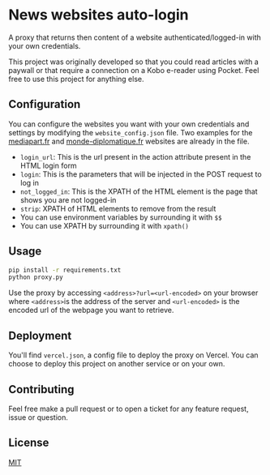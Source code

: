 # News websites auto-login

A proxy that returns then content of a website authenticated/logged-in with your own credentials.

This project was originally developed so that you could read articles with a paywall or that require a connection on a Kobo e-reader using Pocket. Feel free to use this project for anything else.

## Configuration

You can configure the websites you want with your own credentials and settings by modifying the `website_config.json` file. Two examples for the [mediapart.fr](https://www.mediapart.fr/) and [monde-diplomatique.fr](https://www.monde-diplomatique.fr/) websites are already in the file.

- `login_url`: This is the url present in the action attribute present in the HTML login form 
- `login`: This is the parameters that will be injected in the POST request to log in
- `not_logged_in`: This is the XPATH of the HTML element is the page that shows you are not logged-in
- `strip`: XPATH of HTML elements to remove from the result
- You can use environment variables by surrounding it with `$$`
- You can use XPATH by surrounding it with `xpath()`




## Usage

```bash
pip install -r requirements.txt
python proxy.py
```
Use the proxy by accessing `<address>?url=<url-encoded>` on your browser where `<address>`is the address of the server and `<url-encoded>` is the encoded url of the webpage you want to retrieve.

## Deployment

You'll find `vercel.json`, a config file to deploy the proxy on Vercel. You can choose to deploy this project on another service or on your own.

## Contributing

Feel free make a pull request or to open a ticket for any feature request, issue or question.

## License

[MIT](https://choosealicense.com/licenses/mit/)